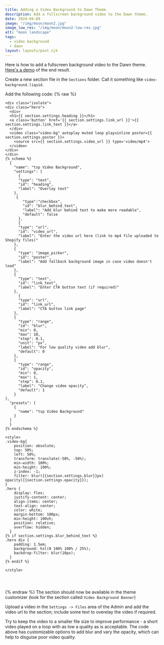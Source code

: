 ```yaml
---
title: Adding a Video Background to Dawn Theme.
description: Add a fullscreen background video to the Dawn theme.
date: 2024-04-09
image: "/img/moon/moon2.jpg"
image_low_res: "/img/moon/moon2-low-res.jpg"
alt: "moon landscape"
tags:
  - video background
  - dawn
layout: layouts/post.njk
---
```


Here is how to add a fullscreen background video to the Dawn theme. [Here's a demo](https://sunny-day-umbrellas.myshopify.com/) of the end result.

Create a new section file in the `Sections` folder. Call it something like `video-background.liquid`.

Add the following code:
{% raw %}

```
<div class="isolate">
<div class="hero">
  <div>
  <h1>{{ section.settings.heading }}</h1>
  <a class='button' href='{{ section.settings.link_url }}'>{{ section.settings.link_text }}</a>
  </div>
  <video class="video-bg" autoplay muted loop playsinline poster={{ section.settings.poster }}>
  	<source src={{ section.settings.video_url }} type='video/mp4'>
  </video>
</div>
</div>
{% schema %}
  {
    "name": "tsp Video Background",
    "settings": [
      {
      "type": "text",
      "id": "heading",
      "label": "Overlay text"
    },
     {
        "type":"checkbox",
        "id": "blur_behind_text",
        "label": "Add blur behind text to make more readable",
        "default": false
      },
      {
      "type": "url",
      "id": "video_url",
      "label": "Enter the video url here (link to mp4 file uploaded to Shopify files)"
    },
    {
      "type": "image_picker",
      "id": "poster",
      "label": "Add fallback background image in case video doesn't load"
    },
    {
      "type": "text",
      "id": "link_text",
      "label": "Enter CTA button text (if required)"
    },
      {
      "type": "url",
      "id": "link_url",
      "label": "CTA button link page"
    },
    {
      "type": "range",
      "id": "blur",
      "min": 0,
      "max": 10,
      "step": 0.1,
      "unit": "px",
      "label": "For low quality video add blur",
      "default": 0
    },
    {
      "type": "range",
      "id": "opacity",
      "min": 0,
      "max": 1,
      "step": 0.1,
      "label": "Change video opacity",
      "default": 1
    }
],
  "presets": [
    {
      "name": "tsp Video Background"
    }
  ]
  }
{% endschema %}

<style>
.video-bg{
    position: absolute;
    top: 50%;
    left: 50%;
    transform: translate(-50%, -50%);
    min-width: 100%;
    min-height: 100%;
    z-index: -1;
    filter: blur({{section.settings.blur}}px) opacity({{section.settings.opacity}});
}
.hero {
    display: flex;
    justify-content: center;
    align-items: center;
    text-align: center;
    color: white;
    margin-bottom: 100px;
    min-height: 100vh;
    position: relative;
    overflow: hidden;
  }
{% if section.settings.blur_behind_text %}
.hero div {
    padding: 1.5em;
    background: hsl(0 100% 100% / 25%);
    backdrop-filter: blur(10px);
  }
{% endif %}

</style>




```

{% endraw %}
The section should now be available in the theme customizer (look for the section called `Video Background Banner`)

Upload a video in the `Settings -> Files` area of the Admin and add the video url to the section; include some text to overelay the video if required.

Try to keep the video to a smaller file size to improve performance - a short video played on a loop with as low a quality as is acceptable. The code above has customizable options to add blur and vary the opacity, which can help to disguise poor video quality.
